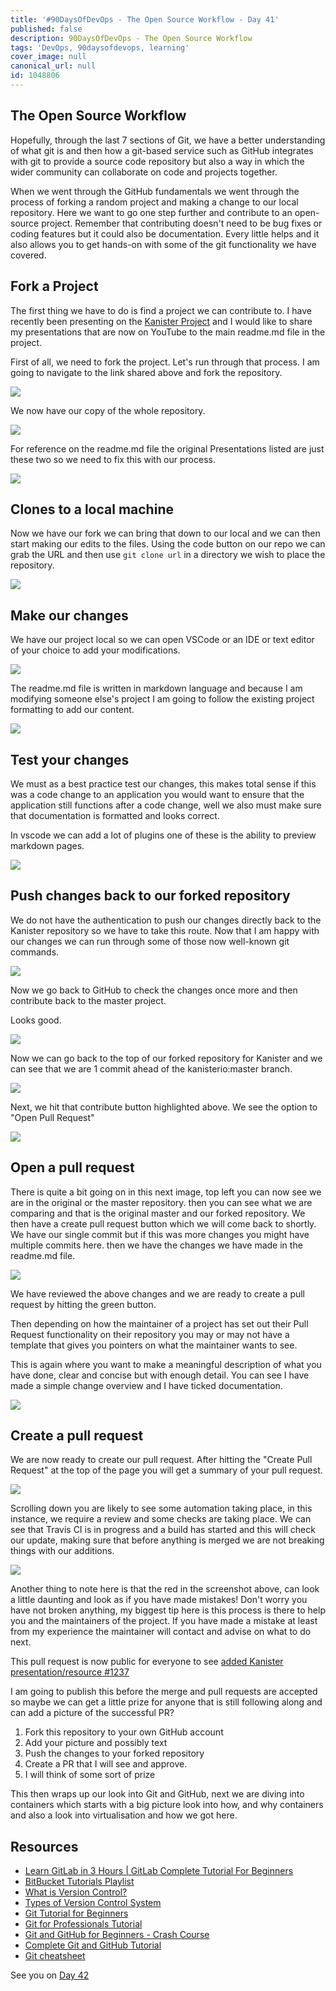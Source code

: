 ```yaml
---
title: '#90DaysOfDevOps - The Open Source Workflow - Day 41'
published: false
description: 90DaysOfDevOps - The Open Source Workflow
tags: 'DevOps, 90daysofdevops, learning'
cover_image: null
canonical_url: null
id: 1048806
---
```


## The Open Source Workflow

Hopefully, through the last 7 sections of Git, we have a better understanding of what git is and then how a git-based service such as GitHub integrates with git to provide a source code repository but also a way in which the wider community can collaborate on code and projects together.

When we went through the GitHub fundamentals we went through the process of forking a random project and making a change to our local repository. Here we want to go one step further and contribute to an open-source project. Remember that contributing doesn't need to be bug fixes or coding features but it could also be documentation. Every little helps and it also allows you to get hands-on with some of the git functionality we have covered.

## Fork a Project

The first thing we have to do is find a project we can contribute to. I have recently been presenting on the [Kanister Project](https://github.com/kanisterio/kanister) and I would like to share my presentations that are now on YouTube to the main readme.md file in the project.

First of all, we need to fork the project. Let's run through that process. I am going to navigate to the link shared above and fork the repository.

![](Images/Day41_Git1.png)

We now have our copy of the whole repository.

![](Images/Day41_Git2.png)

For reference on the readme.md file the original Presentations listed are just these two so we need to fix this with our process.

![](Images/Day41_Git3.png)

## Clones to a local machine

Now we have our fork we can bring that down to our local and we can then start making our edits to the files. Using the code button on our repo we can grab the URL and then use `git clone url` in a directory we wish to place the repository.

![](Images/Day41_Git4.png)

## Make our changes

We have our project local so we can open VSCode or an IDE or text editor of your choice to add your modifications.

![](Images/Day41_Git5.png)

The readme.md file is written in markdown language and because I am modifying someone else's project I am going to follow the existing project formatting to add our content.

![](Images/Day41_Git6.png)

## Test your changes

We must as a best practice test our changes, this makes total sense if this was a code change to an application you would want to ensure that the application still functions after a code change, well we also must make sure that documentation is formatted and looks correct.

In vscode we can add a lot of plugins one of these is the ability to preview markdown pages.

![](Images/Day41_Git7.png)

## Push changes back to our forked repository

We do not have the authentication to push our changes directly back to the Kanister repository so we have to take this route. Now that I am happy with our changes we can run through some of those now well-known git commands.

![](Images/Day41_Git8.png)

Now we go back to GitHub to check the changes once more and then contribute back to the master project.

Looks good.

![](Images/Day41_Git9.png)

Now we can go back to the top of our forked repository for Kanister and we can see that we are 1 commit ahead of the kanisterio:master branch.

![](Images/Day41_Git10.png)

Next, we hit that contribute button highlighted above. We see the option to "Open Pull Request"

![](Images/Day41_Git11.png)

## Open a pull request

There is quite a bit going on in this next image, top left you can now see we are in the original or the master repository. then you can see what we are comparing and that is the original master and our forked repository. We then have a create pull request button which we will come back to shortly. We have our single commit but if this was more changes you might have multiple commits here. then we have the changes we have made in the readme.md file.

![](Images/Day41_Git12.png)

We have reviewed the above changes and we are ready to create a pull request by hitting the green button.

Then depending on how the maintainer of a project has set out their Pull Request functionality on their repository you may or may not have a template that gives you pointers on what the maintainer wants to see.

This is again where you want to make a meaningful description of what you have done, clear and concise but with enough detail. You can see I have made a simple change overview and I have ticked documentation.

![](Images/Day41_Git13.png)

## Create a pull request

We are now ready to create our pull request. After hitting the "Create Pull Request" at the top of the page you will get a summary of your pull request.

![](Images/Day41_Git14.png)

Scrolling down you are likely to see some automation taking place, in this instance, we require a review and some checks are taking place. We can see that Travis CI is in progress and a build has started and this will check our update, making sure that before anything is merged we are not breaking things with our additions.

![](Images/Day41_Git15.png)

Another thing to note here is that the red in the screenshot above, can look a little daunting and look as if you have made mistakes! Don't worry you have not broken anything, my biggest tip here is this process is there to help you and the maintainers of the project. If you have made a mistake at least from my experience the maintainer will contact and advise on what to do next.

This pull request is now public for everyone to see [added Kanister presentation/resource #1237](https://github.com/kanisterio/kanister/pull/1237)

I am going to publish this before the merge and pull requests are accepted so maybe we can get a little prize for anyone that is still following along and can add a picture of the successful PR?

1. Fork this repository to your own GitHub account
2. Add your picture and possibly text
3. Push the changes to your forked repository
4. Create a PR that I will see and approve.
5. I will think of some sort of prize

This then wraps up our look into Git and GitHub, next we are diving into containers which starts with a big picture look into how, and why containers and also a look into virtualisation and how we got here.

## Resources

- [Learn GitLab in 3 Hours | GitLab Complete Tutorial For Beginners](https://www.youtube.com/watch?v=8aV5AxJrHDg)
- [BitBucket Tutorials Playlist](https://www.youtube.com/watch?v=OMLh-5O6Ub8&list=PLaD4FvsFdarSyyGl3ooAm-ZyAllgw_AM5)
- [What is Version Control?](https://www.youtube.com/watch?v=Yc8sCSeMhi4)
- [Types of Version Control System](https://www.youtube.com/watch?v=kr62e_n6QuQ)
- [Git Tutorial for Beginners](https://www.youtube.com/watch?v=8JJ101D3knE&t=52s)
- [Git for Professionals Tutorial](https://www.youtube.com/watch?v=Uszj_k0DGsg)
- [Git and GitHub for Beginners - Crash Course](https://www.youtube.com/watch?v=RGOj5yH7evk&t=8s)
- [Complete Git and GitHub Tutorial](https://www.youtube.com/watch?v=apGV9Kg7ics)
- [Git cheatsheet](https://www.atlassian.com/git/tutorials/atlassian-git-cheatsheet)

See you on [Day 42](day42.md)
